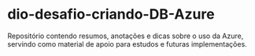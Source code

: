 # dio-desafio-criando-DB-Azure
Repositório contendo resumos, anotações e dicas sobre o uso da Azure, servindo como material de apoio para estudos e futuras implementações.
